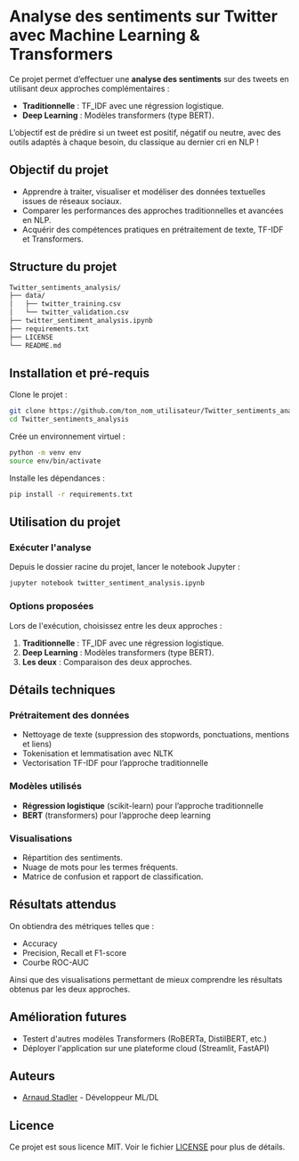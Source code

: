# Analyse des sentiments sur Twitter avec Machine Learning & Transformers
Ce projet permet d’effectuer une **analyse des sentiments** sur des tweets en utilisant deux approches complémentaires :
- **Traditionnelle** : TF_IDF avec une régression logistique.
- **Deep Learning** : Modèles transformers (type BERT).
 
 L’objectif est de prédire si un tweet est positif, négatif ou neutre, avec des outils adaptés à chaque besoin, du classique au dernier cri en NLP !

## Objectif du projet
- Apprendre à traiter, visualiser et modéliser des données textuelles issues de réseaux sociaux.
- Comparer les performances des approches traditionnelles et avancées en NLP.
- Acquérir des compétences pratiques en prétraitement de texte, TF-IDF et Transformers.

## Structure du projet
```bash
Twitter_sentiments_analysis/
├── data/
│   ├── twitter_training.csv
│   └── twitter_validation.csv
├── twitter_sentiment_analysis.ipynb
├── requirements.txt
├── LICENSE
└── README.md
```

## Installation et pré-requis

Clone le projet :
```bash
git clone https://github.com/ton_nom_utilisateur/Twitter_sentiments_analysis.git
cd Twitter_sentiments_analysis
```

Crée un environnement virtuel :
```bash
python -m venv env
source env/bin/activate
```

Installe les dépendances :
```bash
pip install -r requirements.txt
```

## Utilisation du projet

### Exécuter l'analyse
Depuis le dossier racine du projet, lancer le notebook Jupyter :
```bash
jupyter notebook twitter_sentiment_analysis.ipynb
```

### Options proposées
Lors de l'exécution, choisissez entre les deux approches :
1. **Traditionnelle** : TF_IDF avec une régression logistique.
2. **Deep Learning** : Modèles transformers (type BERT).
3. **Les deux** : Comparaison des deux approches.

## Détails techniques

### Prétraitement des données
- Nettoyage de texte (suppression des stopwords, ponctuations, mentions et liens)
- Tokenisation et lemmatisation avec NLTK
- Vectorisation TF-IDF pour l’approche traditionnelle

### Modèles utilisés
- **Régression logistique** (scikit-learn) pour l’approche traditionnelle
- **BERT** (transformers) pour l’approche deep learning

### Visualisations
- Répartition des sentiments.
- Nuage de mots pour les termes fréquents.
- Matrice de confusion et rapport de classification.

## Résultats attendus
On obtiendra des métriques telles que :
- Accuracy
- Precision, Recall et F1-score
- Courbe ROC-AUC

Ainsi que des visualisations permettant de mieux comprendre les résultats obtenus par les deux approches.

## Amélioration futures

- Testert d'autres modèles Transformers (RoBERTa, DistilBERT, etc.)
- Déployer l'application sur une plateforme cloud (Streamlit, FastAPI)

## Auteurs
- [Arnaud Stadler](https://github.com/arnaudstdr) - Développeur ML/DL

## Licence
Ce projet est sous licence MIT. Voir le fichier [LICENSE](LICENSE) pour plus de détails.
